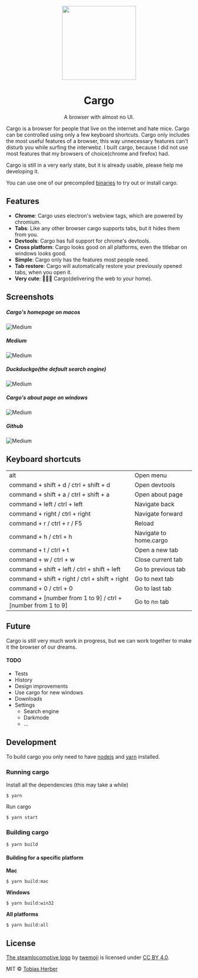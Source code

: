 <p align="center">
  <img width="200px" src="https://i.imgur.com/XfHbapN.png" />
  <h1 align="center">Cargo</h1>
</p>

<p align="center">
  A browser with almost no UI.
</p>

Cargo is a browser for people that live on the internet and hate mice. Cargo can be controlled using only a few keyboard shortcuts. Cargo only includes the most useful features of a browser, this way unnecessary features can't disturb you while surfing the interwebz. I built cargo, because I did not use most features that my browsers of choice(chrome and firefox) had.

Cargo is still in a very early state, but it is already usable, please help me developing it.

You can use one of our precompiled [binaries](https://github.com/herber/cargo/releases/latest) to try out or install cargo.

## Features

 - __Chrome__: Cargo uses electron's webview tags, which are powered by chromium.
 - __Tabs__: Like any other browser cargo supports tabs, but it hides them from you.
 - __Devtools__: Cargo has full support for chrome's devtools.
 - __Cross platform__: Cargo looks good on all platforms, even the titlebar on windows looks good.
 - __Simple__: Cargo only has the features most people need.
 - __Tab restore__: Cargo will automatically restore your previously opened tabs, when you open it.
 - __Very cute__: 🚂🚋🚋 Cargo(delivering the web to your home).

## Screenshots

##### Cargo's homepage on macos

![Medium](https://i.imgur.com/BT4P3mn.png)

##### Medium

![Medium](https://i.imgur.com/YpUDGQJ.png)

##### Duckduckgo(the default search engine)

![Medium](https://i.imgur.com/fnQ9ZCF.png)

##### Cargo's about page on windows

![Medium](https://i.imgur.com/ykuNAlY.png)

##### Github

![Medium](https://i.imgur.com/umxDEtU.png)

## Keyboard shortcuts

<table>
  <tr>
    <td class="shortcut">alt</td>
    <td>Open menu</td>
  </tr>
  <tr>
    <td class="shortcut">command + shift + d / ctrl + shift + d</td>
    <td>Open devtools</td>
  </tr>
  <tr>
    <td class="shortcut">command + shift + a / ctrl + shift + a</td>
    <td>Open about page</td>
  </tr>
  <tr>
    <td class="shortcut">command + left / ctrl + left</td>
    <td>Navigate back</td>
  </tr>
  <tr>
    <td class="shortcut">command + right / ctrl + right</td>
    <td>Navigate forward</td>
  </tr>
  <tr>
    <td class="shortcut">command + r / ctrl + r / F5</td>
    <td>Reload</td>
  </tr>
  <tr>
    <td class="shortcut">command + h / ctrl + h</td>
    <td>Navigate to home.cargo</td>
  </tr>
  <tr>
    <td class="shortcut">command + t / ctrl + t</td>
    <td>Open a new tab</td>
  </tr>
  <tr>
    <td class="shortcut">command + w / ctrl + w</td>
    <td>Close current tab</td>
  </tr>
  <tr>
    <td class="shortcut">command + shift + left / ctrl + shift + left</td>
    <td>Go to previous tab</td>
  </tr>
  <tr>
    <td class="shortcut">command + shift + right / ctrl + shift + right</td>
    <td>Go to next tab</td>
  </tr>
  <tr>
    <td class="shortcut">command + 0 / ctrl + 0</td>
    <td>Go to last tab</td>
  </tr>
  <tr>
    <td class="shortcut">command + [number from 1 to 9] / ctrl + [number from 1 to 9]</td>
    <td>Go to n<i style="font-size: .7em;">th</i> tab</td>
  </tr>
</table>

## Future

Cargo is still very much work in progress, but we can work together to make it the browser of our dreams.

#### TODO

 - Tests
 - History
 - Design improvements
 - Use cargo for new windows
 - Downloads
 - Settings
    - Search engine
    - Darkmode
    - ...

## Development

To build cargo you only need to have [nodejs](https://nodejs.org) and [yarn](https://yarnpkg.com) installed.

### Running cargo

Install all the dependencies (this may take a while)

```
$ yarn
```

Run cargo

```
$ yarn start
```

### Building cargo

```
$ yarn build
```

#### Building for a specific platform

__Mac__

```
$ yarn build:mac
```

__Windows__

```
$ yarn build:win32
```

__All platforms__

```
$ yarn build:all
```

## License

[The steamlocomotive logo](https://github.com/twitter/twemoji/blob/gh-pages/svg/1f682.svg) by [twemoji](https://github.com/twitter/twemoji) is licensed under [CC BY 4.0](https://creativecommons.org/licenses/by/4.0/).

MIT © [Tobias Herber](http://tobihrbr.com)
